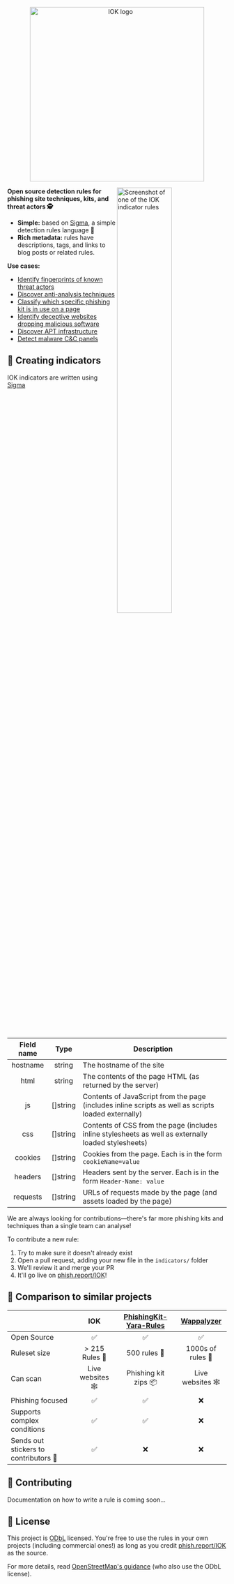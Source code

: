 <p align="center">
  <img
    width="400"
    src="https://raw.githubusercontent.com/phish-report/IOK/main/.github/logo.svg"
    alt="IOK logo"
  />
</p>

<img
src="https://raw.githubusercontent.com/phish-report/IOK/main/.github/fake-chrome-error.yml.svg"
alt="Screenshot of one of the IOK indicator rules"
width="50%"
align="right"
/>

**Open source detection rules for phishing site techniques, kits, and threat actors 🕵️**

- **Simple:** based on [Sigma](https://github.com/sigmahq/Sigma), a simple detection rules language 🚀
- **Rich metadata:** rules have descriptions, tags, and links to blog posts or related rules.

**Use cases:**

- [Identify fingerprints of known threat actors](https://github.com/phish-report/IOK/blob/main/indicators/cazanova-cookie.yml)
- [Discover anti-analysis techniques](https://github.com/phish-report/IOK/blob/main/indicators/fake-chrome-error.yml)
- [Classify which specific phishing kit is in use on a page](https://github.com/phish-report/IOK/blob/main/indicators/123-reg-63c26.yml)
- [Identify deceptive websites dropping malicious software](https://github.com/phish-report/IOK/blob/main/indicators/bbystealer-family-dropper-website-7019ae4.yml)
- [Discover APT infrastructure](https://github.com/phish-report/IOK/blob/main/indicators/kimsuky-nginx-fake-error-9b43f670.yml)
- [Detect malware C&C panels](https://github.com/phish-report/IOK/blob/main/indicators/rhadamanthys-stealer-26461dbb.yml)


## 📝 Creating indicators

IOK indicators are written using [Sigma](https://github.com/SigmaHQ/sigma)

| Field name |   Type   | Description                                                                                          |
|:----------:|:--------:|------------------------------------------------------------------------------------------------------|
|  hostname  |  string  | The hostname of the site                                                                             |
|    html    |  string  | The contents of the page HTML (as returned by the server)                                            |
|     js     | []string | Contents of JavaScript from the page (includes inline scripts as well as scripts loaded externally)  |
|    css     | []string | Contents of CSS from the page (includes inline stylesheets as well as externally loaded stylesheets) |
|  cookies   | []string | Cookies from the page. Each is in the form `cookieName=value`                                        |
|  headers   | []string | Headers sent by the server. Each is in the form `Header-Name: value`                                 |
|  requests  | []string | URLs of requests made by the page (and assets loaded by the page)                                    |

We are always looking for contributions—there's far more phishing kits and techniques than a single team can analyse!

To contribute a new rule:

1. Try to make sure it doesn't already exist
2. Open a pull request, adding your new file in the `indicators/` folder
3. We'll review it and merge your PR
4. It'll go live on [phish.report/IOK](https://phish.report/IOK)!

## 💭 Comparison to similar projects

|                                       |          IOK          | [PhishingKit-Yara-Rules] |   [Wappalyzer]    |
|---------------------------------------|:---------------------:|:------------------------:|:-----------------:|
| Open Source                           |           ✅           |            ✅             |         ✅         |
| Ruleset size                          | &gt; 215 Rules 🦐 |     500 rules 🐠     | 1000s of rules 🐳 |
| Can scan                              |   Live websites 🕸    |   Phishing kit zips 📦   | Live websites 🕸  |
| Phishing focused                      |           ✅           |            ✅             |         ❌         |
| Supports complex conditions           |           ✅           |            ✅             |         ❌         |
| Sends out stickers to contributors 🎁 |           ✅           |            ❌             |         ❌         |

[PhishingKit-Yara-Rules]: https://github.com/t4d/PhishingKit-Yara-Rules

[Wappalyzer]: https://www.wappalyzer.com/

## 🤝 Contributing

Documentation on how to write a rule is coming soon...

## 📝 License

This project is [ODbL](https://github.com/phish-report/IOK/blob/main/LICENSE) licensed.
You're free to use the rules in your own projects (including commercial ones!)
as long as you credit [phish.report/IOK](https://phish.report/IOK) as the source.

For more details, read [OpenStreetMap's guidance](https://wiki.openstreetmap.org/wiki/License/Use_Cases) (who also use
the ODbL license).

